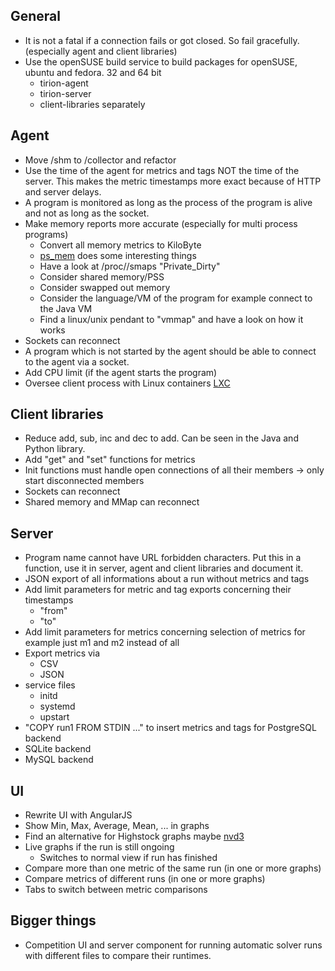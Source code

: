 ## General

* It is not a fatal if a connection fails or got closed. So fail gracefully. (especially agent and client libraries)
* Use the openSUSE build service to build packages for openSUSE, ubuntu and fedora. 32 and 64 bit
	* tirion-agent
	* tirion-server
	* client-libraries separately

## Agent

* Move /shm to /collector and refactor
* Use the time of the agent for metrics and tags NOT the time of the server. This makes the metric timestamps more exact because of HTTP and server delays.
* A program is monitored as long as the process of the program is alive and not as long as the socket.
* Make memory reports more accurate (especially for multi process programs)
	* Convert all memory metrics to KiloByte
	* [ps_mem](https://raw.github.com/pixelb/ps_mem) does some interesting things
	* Have a look at /proc/<pid>/smaps "Private_Dirty"
	* Consider shared memory/PSS
	* Consider swapped out memory
	* Consider the language/VM of the program for example connect to the Java VM
	* Find a linux/unix pendant to "vmmap" and have a look on how it works
* Sockets can reconnect
* A program which is not started by the agent should be able to connect to the agent via a socket.
* Add CPU limit (if the agent starts the program)
* Oversee client process with Linux containers [LXC](https://wiki.deimos.fr/LXC_:_Install_and_configure_the_Linux_Containers#Memory)

## Client libraries

* Reduce add, sub, inc and dec to add. Can be seen in the Java and Python library.
* Add "get" and "set" functions for metrics
* Init functions must handle open connections of all their members -> only start disconnected members
* Sockets can reconnect
* Shared memory and MMap can reconnect

## Server

* Program name cannot have URL forbidden characters. Put this in a function, use it in server, agent and client libraries and document it.
* JSON export of all informations about a run without metrics and tags
* Add limit parameters for metric and tag exports concerning their timestamps
	* "from"
	* "to"
* Add limit parameters for metrics concerning selection of metrics for example just m1 and m2 instead of all
* Export metrics via
	* CSV
	* JSON
* service files
	* initd
	* systemd
	* upstart
* "COPY run1 FROM STDIN ..." to insert metrics and tags for PostgreSQL backend
* SQLite backend
* MySQL backend

## UI

* Rewrite UI with AngularJS
* Show Min, Max, Average, Mean, ... in graphs
* Find an alternative for Highstock graphs maybe [nvd3](https://github.com/novus/nvd3)
* Live graphs if the run is still ongoing
	* Switches to normal view if run has finished
* Compare more than one metric of the same run (in one or more graphs)
* Compare metrics of different runs (in one or more graphs)
* Tabs to switch between metric comparisons

## Bigger things

* Competition UI and server component for running automatic solver runs with different files to compare their runtimes.
